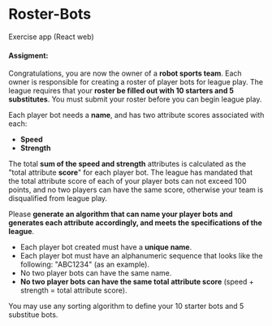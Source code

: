 # Roster-Bots
Exercise app (React web)

#### Assigment: ####

Congratulations, you are now the owner of a **robot sports team**. Each owner is responsible for creating a roster
of player bots for league play. The league requires that your **roster be filled out with 10 starters and 5
substitutes**. You must submit your roster before you can begin league play.

Each player bot needs a **name**, and has two attribute scores associated with each:
- **Speed**
- **Strength**

The total **sum of the speed and strength** attributes is calculated as the "total attribute **score**" for each player bot.
The league has mandated that the total attribute score of each of your player bots can not exceed 100 points,
and no two players can have the same score, otherwise your team is disqualified from league play.

Please **generate an algorithm that can name your player bots and generates each attribute accordingly, and
meets the specifications of the league**.

- Each player bot created must have a **unique name**.
- Each player bot must have an alphanumeric sequence that looks like the following: "ABC1234" (as an
example).
- No two player bots can have the same name.
- **No two player bots can have the same total attribute score** (speed + strength = total attribute score).

You may use any sorting algorithm to define your 10 starter bots and 5 substitue bots.
